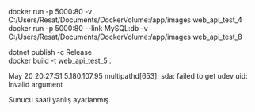 docker run -p 5000:80 -v C:/Users/Resat/Documents/DockerVolume:/app/images web_api_test_4
docker run -p 5000:80 --link MySQL:db -v C:/Users/Resat/Documents/DockerVolume:/app/images web_api_test_8

dotnet publish -c Release  
docker build -t web_api_test_5 . 



May 20 20:27:51 5.180.107.95 multipathd[653]: sda: failed to get udev uid: Invalid argument

Sunucu saati yanlış ayarlanmış.